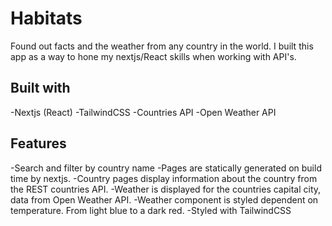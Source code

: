# Habitats

Found out facts and the weather from any country in the world. I built this app as a way to hone my nextjs/React skills when working with API's.

## Built with

-Nextjs (React)
-TailwindCSS
-Countries API
-Open Weather API

## Features

-Search and filter by country name
-Pages are statically generated on build time by nextjs.
-Country pages display information about the country from the REST countries API.
-Weather is displayed for the countries capital city, data from Open Weather API.
-Weather component is styled dependent on temperature. From light blue to a dark red.
-Styled with TailwindCSS
